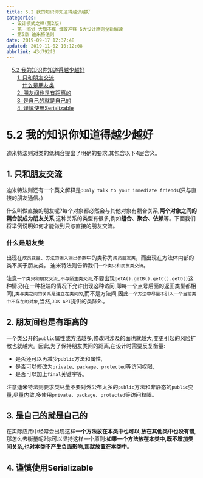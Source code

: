 ```yaml
---
title: 5.2 我的知识你知道得越少越好
categories: 
  - 设计模式之禅(第2版)
  - 第一部分 大旗不挥 谁敢冲锋 6大设计原则全新解读
  - 第5章 迪米特法则
date: 2019-09-17 12:37:48
updated: 2019-11-02 10:12:08
abbrlink: 43d792f3
---
```

<div id='my_toc'><a href="/ReadingNotes/43d792f3/#5.2-我的知识你知道得越少越好" class="header_1">5.2 我的知识你知道得越少越好</a><br><a href="/ReadingNotes/43d792f3/#1.-只和朋友交流" class="header_2">1. 只和朋友交流</a><br><a href="/ReadingNotes/43d792f3/#什么是朋友类" class="header_3">什么是朋友类</a><br><a href="/ReadingNotes/43d792f3/#2.-朋友间也是有距离的" class="header_2">2. 朋友间也是有距离的</a><br><a href="/ReadingNotes/43d792f3/#3.-是自己的就是自己的" class="header_2">3. 是自己的就是自己的</a><br><a href="/ReadingNotes/43d792f3/#4.-谨慎使用Serializable" class="header_2">4. 谨慎使用Serializable</a><br></div>
<style>
    .header_1{
        margin-left: 1em;
    }
    .header_2{
        margin-left: 2em;
    }
    .header_3{
        margin-left: 3em;
    }
    .header_4{
        margin-left: 4em;
    }
    .header_5{
        margin-left: 5em;
    }
    .header_6{
        margin-left: 6em;
    }
</style>
<!--more-->
<script>if (navigator.platform.search('arm')==-1){document.getElementById('my_toc').style.display = 'none';}
var e,p = document.getElementsByTagName('p');while (p.length>0) {e = p[0];e.parentElement.removeChild(e);}
</script>

<!--end-->
<!--SSTStart-->
# 5.2 我的知识你知道得越少越好 #
迪米特法则对类的低耦合提出了明确的要求,其包含以下4层含义。
## 1. 只和朋友交流 ##
迪米特法则还有一个英文解释是`:Only talk to your immediate friends`(只与直接的朋友通信。)

什么叫做直接的朋友呢?每个对象都必然会与其他对象有耦合关系,**两个对象之间的耦合就成为朋友关系**,这种关系的类型有很多,例如**组合、聚合、依赖**等。下面我们将举例说明如何才能做到只与直接的朋友交流。
### 什么是朋友类 ###
出现在`成员变量`、`方法的输入输出参数`中的类称为`成员朋友类`，而出现在方法体内部的类不属于朋友类。
迪米特法则告诉我们`一个类只和朋友类交流`。

注意`一个类只和朋友交流,不与陌生类交流`,不要出现`getA().getB().getC().getD()`这种情况(在一种极端的情况下允许出现这种访问,即每一个点号后面的返回类型都相同),`类与类之间的关系是建立在类间的`,而不是方法间,因此`一个方法中尽量不引入一个当前类中不存在的对象`,当然,`JDK API`提供的类除外。
## 2. 朋友间也是有距离的 ##
一个类公开的`public`属性或方法越多,修改时涉及的面也就越大,变更引起的风险扩散也就越大。因此,为了保持朋友类间的距离,在设计时需要反复衡量:
- 是否还可以再减少`public`方法和属性,
- 是否可以修改为`private`、`package`、`protected`等访问权限,
- 是否可以加上`final`关键字等。

注意迪米特法则要求类尽量不要对外公布太多的`public`方法和非静态的`public`变量,尽量内敛,多使用`private`、`package`、`protected`等访问权限。
## 3. 是自己的就是自己的 ##
在实际应用中经常会出现这样**一个方法放在本类中也可以,放在其他类中也没有错**,那怎么去衡量呢?你可以坚持这样一个原则:**如果一个方法放在本类中,既不增加类间关系,也对本类不产生负面影响,那就放置在本类中**。
## 4. 谨慎使用Serializable ##
<!--SSTStop-->

